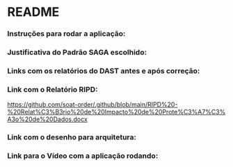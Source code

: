 # README

### Instruções para rodar a aplicação:

### Justificativa do Padrão SAGA escolhido:

### Links com os relatórios do DAST antes e após correção:

### Link com o Relatório RIPD: 
https://github.com/soat-order/.github/blob/main/RIPD%20-%20Relat%C3%B3rio%20de%20Impacto%20de%20Prote%C3%A7%C3%A3o%20de%20Dados.docx

### Link com o desenho para arquitetura:

### Link para o Vídeo com a aplicação rodando: 
